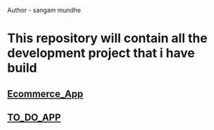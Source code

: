 Author - sangam mundhe
<h1>This repository will contain all the development project that i have  build</h1>
<h2><a href="https://sangammundhe.000webhostapp.com/ecommerce/index.html" target="_blank">Ecommerce_App</a></h2>
<h2><a href="https://sangammundhe.000webhostapp.com/TODOAPP/index.html">TO_DO_APP</a></h2>

